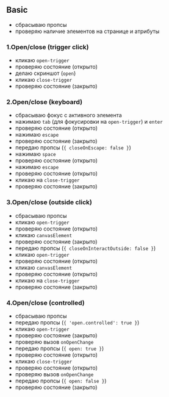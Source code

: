 ## Basic

- сбрасываю пропсы
- проверяю наличие элементов на странице и атрибуты

### 1.Open/close (trigger click)

- кликаю `open-trigger`
- проверяю состояние (открыто)
- делаю скриншот (`open`)
- кликаю `close-trigger`
- проверяю состояние (закрыто)

### 2.Open/close (keyboard)

- сбрасываю фокус с активного элемента
- нажимаю `tab` (для фокусировки на `open-trigger`) и `enter`
- проверяю состояние (открыто)
- нажимаю `escape`
- проверяю состояние (закрыто)
- передаю пропсы (`{ closeOnEscape: false }`)
- нажимаю `space`
- проверяю состояние (открыто)
- нажимаю `escape`
- проверяю состояние (открыто)
- кликаю на `close-trigger`
- проверяю состояние (закрыто)

### 3.Open/close (outside click)

- сбрасываю пропсы
- кликаю `open-trigger`
- проверяю состояние (открыто)
- кликаю `canvasElement`
- проверяю состояние (закрыто)
- передаю пропсы (`{ closeOnInteractOutside: false }`)
- кликаю `open-trigger`
- проверяю состояние (открыто)
- кликаю `canvasElement`
- проверяю состояние (открыто)
- кликаю на `close-trigger`
- проверяю состояние (закрыто)

### 4.Open/close (controlled)

- сбрасываю пропсы
- передаю пропсы (`{ 'open.controlled': true }`)
- кликаю `open-trigger`
- проверяю состояние (закрыто)
- проверяю вызов `onOpenChange`
- передаю пропсы (`{ open: true }`)
- проверяю состояние (открыто)
- кликаю `close-trigger`
- проверяю состояние (открыто)
- проверяю вызов `onOpenChange`
- передаю пропсы (`{ open: false }`)
- проверяю состояние (закрыто)